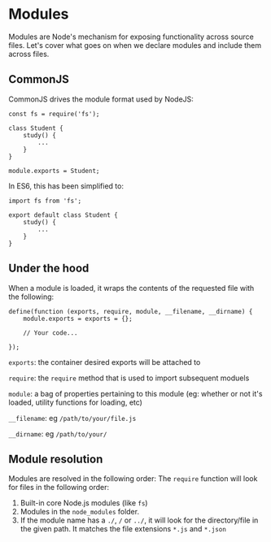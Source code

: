 # Modules

Modules are Node's mechanism for exposing functionality across source files. Let's cover what goes on when we declare modules and include them across files.


## CommonJS
CommonJS drives the module format used by NodeJS:
```
const fs = require('fs');

class Student {
    study() {
        ...
    }
}

module.exports = Student;
```

In ES6, this has been simplified to:
```
import fs from 'fs';

export default class Student {
    study() {
        ...
    }
}
```


## Under the hood

When a module is loaded, it wraps the contents of the requested file with the following:

```
define(function (exports, require, module, __filename, __dirname) {
    module.exports = exports = {};

    // Your code...

});
```

`exports`: the container desired exports will be attached to

`require`: the `require` method that is used to import subsequent moduels

`module`: a bag of properties pertaining to this module (eg: whether or not it's loaded, utility functions for loading, etc)

`__filename`: eg `/path/to/your/file.js`

`__dirname`: eg `/path/to/your/`


## Module resolution
Modules are resolved in the following order:
The `require` function will look for files in the following order:

1. Built-in core Node.js modules (like `fs`)
2. Modules in the `node_modules` folder.
3. If the module name has a `./`, `/` or `../`, it will look for the directory/file in the given path. It matches the file extensions `*.js` and `*.json`